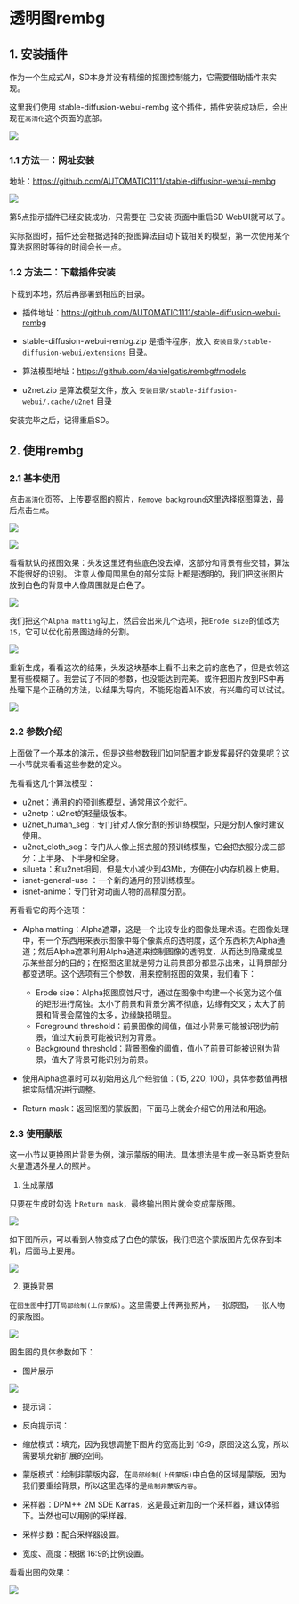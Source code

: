 <script setup>
import PromptTemplate from '../prompt-template.vue'
</script>

<style scoped src="../prompt-show.css"></style>

# 透明图rembg

## 1. 安装插件

作为一个生成式AI，SD本身并没有精细的抠图控制能力，它需要借助插件来实现。

这里我们使用 stable-diffusion-webui-rembg 这个插件，插件安装成功后，会出现在`高清化`这个页面的底部。

![](/AI/picture/sd-webui/other/007.png)


### 1.1 方法一：网址安装

地址：https://github.com/AUTOMATIC1111/stable-diffusion-webui-rembg


![](/AI/picture/sd-webui/other/008.png)

第5点指示插件已经安装成功，只需要在·已安装·页面中重启SD WebUI就可以了。

实际抠图时，插件还会根据选择的抠图算法自动下载相关的模型，第一次使用某个算法抠图时等待的时间会长一点。

### 1.2 方法二：下载插件安装

下载到本地，然后再部署到相应的目录。

- 插件地址：https://github.com/AUTOMATIC1111/stable-diffusion-webui-rembg

- stable-diffusion-webui-rembg.zip 是插件程序，放入 `安装目录/stable-diffusion-webui/extensions` 目录。

- 算法模型地址：https://github.com/danielgatis/rembg#models

- u2net.zip 是算法模型文件，放入 `安装目录/stable-diffusion-webui/.cache/u2net` 目录

安装完毕之后，记得重启SD。


## 2. 使用rembg

### 2.1 基本使用

点击`高清化`页签，上传要抠图的照片，`Remove background`这里选择抠图算法，最后点击`生成`。

![](/AI/picture/sd-webui/other/009.png)

![](/AI/picture/sd-webui/other/010.png)



看看默认的抠图效果：头发这里还有些底色没去掉，这部分和背景有些交错，算法不能很好的识别。
注意人像周围黑色的部分实际上都是透明的，我们把这张图片放到白色的背景中人像周围就是白色了。

![](/AI/picture/sd-webui/other/011.png)


我们把这个`Alpha matting`勾上，然后会出来几个选项，把`Erode size`的值改为`15`，它可以优化前景图边缘的分割。

![](/AI/picture/sd-webui/other/012.png)

重新生成，看看这次的结果，头发这块基本上看不出来之前的底色了，但是衣领这里有些模糊了。我尝试了不同的参数，也没能达到完美。或许把图片放到PS中再处理下是个正确的方法，以结果为导向，不能死抱着AI不放，有兴趣的可以试试。

![](/AI/picture/sd-webui/other/013.png)


### 2.2 参数介绍

上面做了一个基本的演示，但是这些参数我们如何配置才能发挥最好的效果呢？这一小节就来看看这些参数的定义。

先看看这几个算法模型：

- u2net：通用的的预训练模型，通常用这个就行。
- u2netp：u2net的轻量级版本。
- u2net_human_seg：专门针对人像分割的预训练模型，只是分割人像时建议使用。
- u2net_cloth_seg：专门从人像上抠衣服的预训练模型，它会把衣服分成三部分：上半身、下半身和全身。
- silueta：和u2net相同，但是大小减少到43Mb，方便在小内存机器上使用。
- isnet-general-use ：一个新的通用的预训练模型。
- isnet-anime：专门针对动画人物的高精度分割。
    
再看看它的两个选项：

- Alpha matting：Alpha遮罩，这是一个比较专业的图像处理术语。在图像处理中，有一个东西用来表示图像中每个像素点的透明度，这个东西称为Alpha通道；然后Alpha遮罩利用Alpha通道来控制图像的透明度，从而达到隐藏或显示某些部分的目的；在抠图这里就是努力让前景部分都显示出来，让背景部分都变透明。这个选项有三个参数，用来控制抠图的效果，我们看下：
    - Erode size：Alpha抠图腐蚀尺寸，通过在图像中构建一个长宽为这个值的矩形进行腐蚀。太小了前景和背景分离不彻底，边缘有交叉；太大了前景和背景会腐蚀的太多，边缘缺损明显。
    - Foreground threshold：前景图像的阈值，值过小背景可能被识别为前景，值过大前景可能被识别为背景。
    - Background threshold：背景图像的阈值，值小了前景可能被识别为背景，值大了背景可能识别为前景。

- 使用Alpha遮罩时可以初始用这几个经验值：(15, 220, 100)，具体参数值再根据实际情况进行调整。

- Return mask：返回抠图的蒙版图，下面马上就会介绍它的用法和用途。

### 2.3 使用蒙版

这一小节以更换图片背景为例，演示蒙版的用法。具体想法是生成一张马斯克登陆火星遭遇外星人的照片。

1. 生成蒙版

只要在生成时勾选上`Return mask`，最终输出图片就会变成蒙版图。

![](/AI/picture/sd-webui/other/014.png)

如下图所示，可以看到人物变成了白色的蒙版，我们把这个蒙版图片先保存到本机，后面马上要用。

![](/AI/picture/sd-webui/other/015.png)

2. 更换背景

在`图生图`中打开`局部绘制(上传蒙版)`。这里需要上传两张照片，一张原图，一张人物的蒙版图。

![](/AI/picture/sd-webui/other/016.png)


图生图的具体参数如下：

- 图片展示
    
![](/AI/picture/sd-webui/other/017.png)


- 提示词：

<PromptTemplate>
    <template v-slot:content>
       <span>(the desert), ((night)), dim sun, (stargate), a man in a suit and white shirt smiling for a picture, a alien standing in the distance, digital painting, stargatejackal,surrealistic, hdri, smooth, sharp focus, illustration, fantasy, intricate, elegant, highly detailed, 8k &lt;lora:sgasgard_v1:1&gt;</span>
    </template>
</PromptTemplate>


- 反向提示词：

<PromptTemplate>
    <template v-slot:content>
       <span>EasyNegative, moon</span>
    </template>
</PromptTemplate>


- 缩放模式：填充，因为我想调整下图片的宽高比到 16:9，原图没这么宽，所以需要填充新扩展的空间。

- 蒙版模式：绘制非蒙版内容，在`局部绘制(上传蒙版)`中白色的区域是蒙版，因为我们要重绘背景，所以这里选择的是`绘制非蒙版内容`。

- 采样器：DPM++ 2M SDE Karras，这是最近新加的一个采样器，建议体验下。当然也可以用别的采样器。

- 采样步数：配合采样器设置。

- 宽度、高度：根据 16:9的比例设置。


看看出图的效果：

![](/AI/picture/sd-webui/other/018.png)